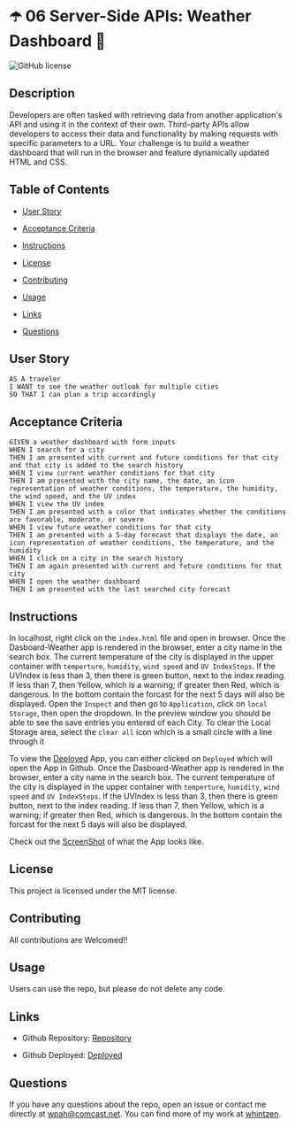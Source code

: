 # :open_umbrella: 06 Server-Side APIs: Weather Dashboard :closed_umbrella:
  

![GitHub license](https://img.shields.io/badge/license-MIT-blue.svg)


## Description 

Developers are often tasked with retrieving data from another application's API and using it in the context of their own. Third-party APIs allow developers to access their data and functionality by making requests with specific parameters to a URL. Your challenge is to build a weather dashboard that will run in the browser and feature dynamically updated HTML and CSS.

## Table of Contents

* [User Story](#userstory)

* [Acceptance Criteria](#acceptancecriteria)

* [Instructions](#instructions)

* [License](#license)

* [Contributing](#contributing)

* [Usage](#usage)

* [Links](#links)

* [Questions](#questions)

## User Story
```
AS A traveler
I WANT to see the weather outlook for multiple cities
SO THAT I can plan a trip accordingly
```

## Acceptance Criteria 
```
GIVEN a weather dashboard with form inputs
WHEN I search for a city
THEN I am presented with current and future conditions for that city and that city is added to the search history
WHEN I view current weather conditions for that city
THEN I am presented with the city name, the date, an icon representation of weather conditions, the temperature, the humidity, the wind speed, and the UV index
WHEN I view the UV index
THEN I am presented with a color that indicates whether the conditions are favorable, moderate, or severe
WHEN I view future weather conditions for that city
THEN I am presented with a 5-day forecast that displays the date, an icon representation of weather conditions, the temperature, and the humidity
WHEN I click on a city in the search history
THEN I am again presented with current and future conditions for that city
WHEN I open the weather dashboard
THEN I am presented with the last searched city forecast
```

## Instructions

In localhost, right click on the `index.html` file and open in browser.   Once the Dasboard-Weather app is rendered in the browser, enter a city name in the search box.  The current temperature of the city is displayed in the upper container with `temperture`, `humidity`, `wind speed` and `UV IndexSteps`.  If the UVIndex is less than 3, then there is green button, next to the index reading.  If less than 7, then Yellow, which is a warning; if greater then Red, which is dangerous. In the bottom contain the forcast for the next 5 days will also be displayed. Open the `Inspect` and then go to `Application`, click on `local Storage`, then open the dropdown.  In the preview window you should be able to see the save entries you entered of each City.   To clear the Local Storage area, select the `clear all` icon which is a small circle with a line through it 

To view the [Deployed](https://whintzen.github.io/Weather-Dashboard/index.html) App, you can either clicked on `Deployed` which will open the App in Github.  Once the Dasboard-Weather app is rendered in the browser, enter a city name in the search box.  The current temperature of the city is displayed in the upper container with `temperture`, `humidity`, `wind speed` and `UV IndexSteps`.  If the UVIndex is less than 3, then there is green button, next to the index reading.  If less than 7, then Yellow, which is a warning; if greater then Red, which is dangerous.  In the bottom contain the forcast for the next 5 days will also be displayed.

Check out the [ScreenShot](https://github.com/whintzen/Weather-Dashboard/blob/master/assets/images/Screenshot.png) of what the App looks like.

## License

This project is licensed under the MIT license.

## Contributing

All contributions are Welcomed!!

## Usage

Users can use the repo, but please do not delete any code.

## Links
* Github Repository: 
    [Repository](https://github.com/whintzen/Weather-Dashboard)
  
* Github Deployed: 
    [Deployed](https://whintzen.github.io/Weather-Dashboard/index.html)
    
## Questions

If you have any questions about the repo, open an issue or contact me directly at wpah@comcast.net. You can find more of my work at [whintzen](https://github.com/whintzen/).

